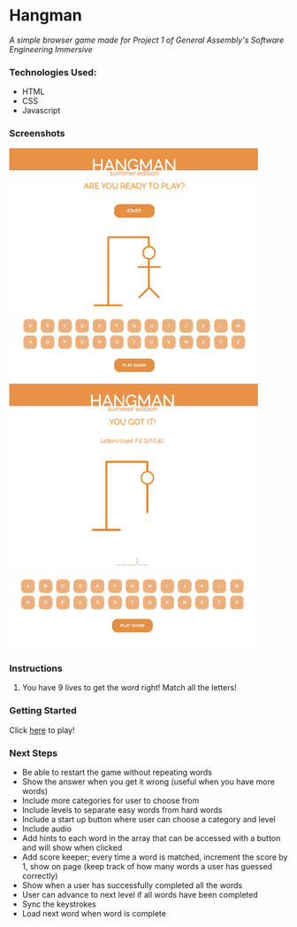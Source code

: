 # Hangman 
*A simple browser game made for Project 1 of General Assembly's Software Engineering Immersive*

### Technologies Used:
- HTML
- CSS
- Javascript

### Screenshots
<img src="/images/screenshot1.png" alt="screenshot1" width="450"/>
<img src="/images/screenshot2.png" alt="screenshot2" width="450"/>


### Instructions
1. You have 9 lives to get the word right! Match all the letters!

### Getting Started
Click [here](https://tiffbouchard.github.io/Hangman) to play!

### Next Steps
- Be able to restart the game without repeating words
- Show the answer when you get it wrong (useful when you have more words)
- Include more categories for user to choose from
- Include levels to separate easy words from hard words
- Include a start up button where user can choose a category and level
- Include audio 
- Add hints to each word in the array that can be accessed with a button and will show when clicked
- Add score keeper; every time a word is matched, increment the score by 1, show on page (keep track of how many words a user has guessed correctly)
- Show when a user has successfully completed all the words 
- User can advance to next level if all words have been completed
- Sync the keystrokes 
- Load next word when word is complete

